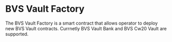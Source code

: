 # BVS Vault Factory

The BVS Vault Factory is a smart contract that allows operator to deploy new BVS Vault contracts. Currnetly BVS Vault Bank and BVS Cw20 Vault are supported.
